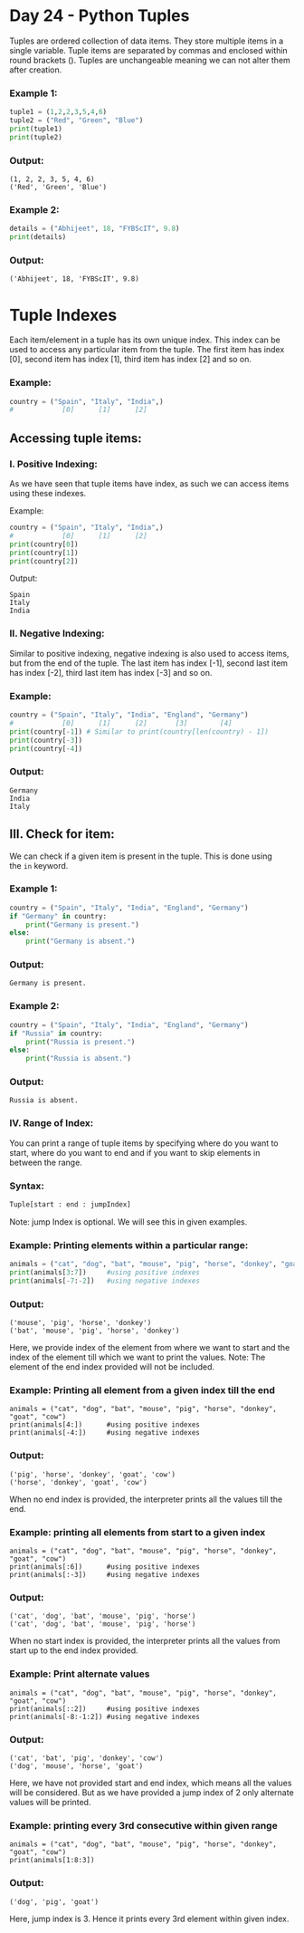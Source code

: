 # Day 24 - Python Tuples

Tuples are ordered collection of data items. They store multiple items in a single variable. Tuple items are separated by commas and enclosed within round brackets (). Tuples are unchangeable meaning we can not alter them after creation.

### Example 1:

```python
tuple1 = (1,2,2,3,5,4,6)
tuple2 = ("Red", "Green", "Blue")
print(tuple1)
print(tuple2)

```

### Output:

```
(1, 2, 2, 3, 5, 4, 6)
('Red', 'Green', 'Blue')

```

### Example 2:

```python
details = ("Abhijeet", 18, "FYBScIT", 9.8)
print(details)

```

### Output:

```
('Abhijeet', 18, 'FYBScIT', 9.8)

```

# Tuple Indexes

Each item/element in a tuple has its own unique index. This index can be used to access any particular item from the tuple. The first item has index [0], second item has index [1], third item has index [2] and so on.

### Example:

```python
country = ("Spain", "Italy", "India",)
#            [0]      [1]      [2]

```

## Accessing tuple items:

### I. Positive Indexing:

As we have seen that tuple items have index, as such we can access items using these indexes.

Example:

```python
country = ("Spain", "Italy", "India",)
#            [0]      [1]      [2]
print(country[0])
print(country[1])
print(country[2])

```

Output:

```
Spain
Italy
India

```

### II. Negative Indexing:

Similar to positive indexing, negative indexing is also used to access items, but from the end of the tuple. The last item has index [-1], second last item has index [-2], third last item has index [-3] and so on.

### Example:

```python
country = ("Spain", "Italy", "India", "England", "Germany")
#            [0]      [1]      [2]       [3]        [4]
print(country[-1]) # Similar to print(country[len(country) - 1])
print(country[-3])
print(country[-4])

```

### Output:

```
Germany
India
Italy

```

## III. Check for item:

We can check if a given item is present in the tuple. This is done using the `in` keyword.

### Example 1:

```python
country = ("Spain", "Italy", "India", "England", "Germany")
if "Germany" in country:
    print("Germany is present.")
else:
    print("Germany is absent.")

```

### Output:

```
Germany is present.

```

### Example 2:

```python
country = ("Spain", "Italy", "India", "England", "Germany")
if "Russia" in country:
    print("Russia is present.")
else:
    print("Russia is absent.")

```

### Output:

```
Russia is absent.

```

### IV. Range of Index:

You can print a range of tuple items by specifying where do you want to start, where do you want to end and if you want to skip elements in between the range.

### Syntax:

```python
Tuple[start : end : jumpIndex]

```

Note: jump Index is optional. We will see this in given examples.

### Example: Printing elements within a particular range:

```python
animals = ("cat", "dog", "bat", "mouse", "pig", "horse", "donkey", "goat", "cow")
print(animals[3:7])     #using positive indexes
print(animals[-7:-2])   #using negative indexes

```

### Output:

```
('mouse', 'pig', 'horse', 'donkey')
('bat', 'mouse', 'pig', 'horse', 'donkey')

```

Here, we provide index of the element from where we want to start and the index of the element till which we want to print the values. Note: The element of the end index provided will not be included.

### Example: Printing all element from a given index till the end

```
animals = ("cat", "dog", "bat", "mouse", "pig", "horse", "donkey", "goat", "cow")
print(animals[4:])      #using positive indexes
print(animals[-4:])     #using negative indexes

```

### Output:

```
('pig', 'horse', 'donkey', 'goat', 'cow')
('horse', 'donkey', 'goat', 'cow')

```

When no end index is provided, the interpreter prints all the values till the end.

### Example: printing all elements from start to a given index

```
animals = ("cat", "dog", "bat", "mouse", "pig", "horse", "donkey", "goat", "cow")
print(animals[:6])      #using positive indexes
print(animals[:-3])     #using negative indexes

```

### Output:

```
('cat', 'dog', 'bat', 'mouse', 'pig', 'horse')
('cat', 'dog', 'bat', 'mouse', 'pig', 'horse')

```

When no start index is provided, the interpreter prints all the values from start up to the end index provided.

### Example: Print alternate values

```
animals = ("cat", "dog", "bat", "mouse", "pig", "horse", "donkey", "goat", "cow")
print(animals[::2])     #using positive indexes
print(animals[-8:-1:2]) #using negative indexes

```

### Output:

```
('cat', 'bat', 'pig', 'donkey', 'cow')
('dog', 'mouse', 'horse', 'goat')

```

Here, we have not provided start and end index, which means all the values will be considered. But as we have provided a jump index of 2 only alternate values will be printed.

### Example: printing every 3rd consecutive within given range

```
animals = ("cat", "dog", "bat", "mouse", "pig", "horse", "donkey", "goat", "cow")
print(animals[1:8:3])

```

### Output:

```
('dog', 'pig', 'goat')

```

Here, jump index is 3. Hence it prints every 3rd element within given index.